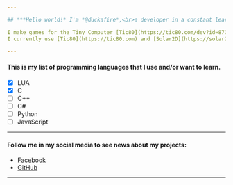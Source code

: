 ```yaml
---

## ***Hello world!* I'm *@duckafire*,<br>a developer in a constant learning process.**  

I make games for the Tiny Computer [Tic80](https://tic80.com/dev?id=8700) and [Itch.io](https://duckafire.itch.io) (Android and Windows), in addition to make free libraries in LUA.  
I currently use [Tic80](https://tic80.com) and [Solar2D](https://solar2d.com/) to create my games.

---
```


#### This is my list of programming languages that I use and/or want to learn.
* [x] LUA  
* [x] C  
* [ ] C++  
* [ ] C#  
* [ ] Python  
* [ ] JavaScript

---

#### Follow me in my social media to see news about my projects:

* [Facebook](https://facebook.com/duckafire)
* [GitHub](https://github.com/duckafire)

---
